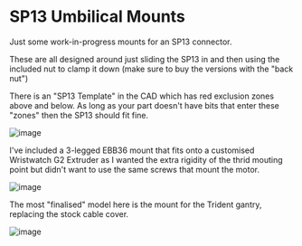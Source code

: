 # SP13 Umbilical Mounts

Just some work-in-progress mounts for an SP13 connector.

These are all designed around just sliding the SP13 in and then using the included nut to clamp it down (make sure to buy the versions with the "back nut")

There is an "SP13 Template" in the CAD which has red exclusion zones above and below. As long as your part doesn't have bits that enter these "zones" then the SP13 should fit fine.

![image](https://github.com/Esoterical/PrinterMods/assets/124253477/551adfa2-bdef-4a6e-85e0-e0674752fe3f)


I've included a 3-legged EBB36 mount that fits onto a customised Wristwatch G2 Extruder as I wanted the extra rigidity of the thrid mouting point but didn't want to use the same screws that mount the motor.

![image](https://github.com/Esoterical/PrinterMods/assets/124253477/776fb630-62da-4366-8875-f0995d7db952)


The most "finalised" model here is the mount for the Trident gantry, replacing the stock cable cover.

![image](https://github.com/Esoterical/PrinterMods/assets/124253477/4996254b-0d68-4980-bb33-8f3c3ebc0843)
